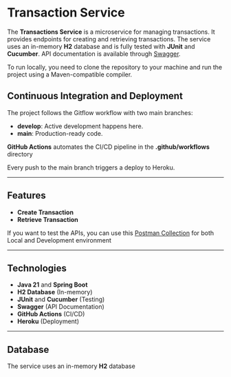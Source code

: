 # **Transaction Service**

The **Transactions Service** is a microservice for managing transactions. It provides endpoints for creating and retrieving transactions. The service uses an in-memory **H2** database and is fully tested with **JUnit** and **Cucumber**. API documentation is available through [Swagger](https://app-transactions-665026f5a398.herokuapp.com/swagger-ui/index.html#/).

To run locally, you need to clone the repository to your machine and run the project using a Maven-compatible compiler.


## **Continuous Integration and Deployment**
The project follows the Gitflow workflow with two main branches:

- **develop**: Active development happens here.
- **main**: Production-ready code.

**GitHub Actions** automates the CI/CD pipeline in the **.github/workflows**  directory

Every push to the main branch triggers a deploy to Heroku.

---

## **Features**
- **Create Transaction**
- **Retrieve Transaction**

If you want to test the APIs, you can use this [Postman Collection](https://drive.google.com/file/d/1m55ledumGUJvMTIFD7_pcI1KVbNMQQOq/view?usp=sharing) for both Local and Development environment


---

## **Technologies**
- **Java 21** and **Spring Boot**
- **H2 Database** (In-memory)
- **JUnit** and **Cucumber** (Testing)
- **Swagger** (API Documentation)
- **GitHub Actions** (CI/CD)
- **Heroku** (Deployment)

---

## **Database**
The service uses an in-memory **H2** database
